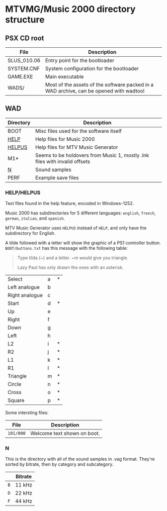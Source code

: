 # MTVMG/Music 2000 directory structure

## PSX CD root

| File | Description |
|------|-------------|
| SLUS_010.06 | Entry point for the bootloader
| SYSTEM.CNF | System configuration for the bootloader
| GAME.EXE | Main executable
| WADS/ | Most of the assets of the software packed in a WAD archive, can be opened with wadtool

## WAD

| Directory | Description |
|-----------|-------------|
| BOOT | Misc files used for the software itself
| [HELP](#helphelpus) | Help files for Music 2000
| [HELPUS](#helphelpus) | Help files for MTV Music Generator
| M1* | Seems to be holdovers from Music 1, mostly .lnk files with invalid offsets
| [N](#n) | Sound samples
| PERF | Example save files

### HELP/HELPUS

Text files found in the help feature, encoded in Windows-1252.

Music 2000 has subdirectories for 5 different languages: `english`, `french`, `german`, `italian`, and `spanish`.

MTV Music Generator uses `HELPUS` instead of `HELP`, and only have the subdirectory for English.

A tilde followed with a letter will show the graphic of a PS1 controller button. `BOOT/buttons.txt` has this message with the following table:

> Type tilda (~) and a letter. ~m would give you triangle.
> 
> Lazy Paul has only drawn the ones with an asterisk.

|                |   |   |
|----------------|---|---|
| Select         | a | * |
| Left analogue  | b |   |
| Right analogue | c |   |
| Start          | d | * |
| Up             | e |   |
| Right          | f |   |
| Down           | g |   |
| Left           | h |   |
| L2             | i | * |
| R2             | j | * |
| L1             | k | * |
| R1             | l | * |
| Triangle       | m | * |
| Circle         | n | * |
| Cross          | o | * |
| Square         | p | * |

Some intersting files:

| File      | Description |
|-----------|-------------|
| `101/000` | Welcome text shown on boot.

### N

This is the directory with all of the sound samples in .vag format. They're sorted by bitrate, then by category and subcategory.

|   | Bitrate |
|---|-------- |
|`B`| 11 kHz  |
|`D`| 22 kHz  |
|`F`| 44 kHz  |